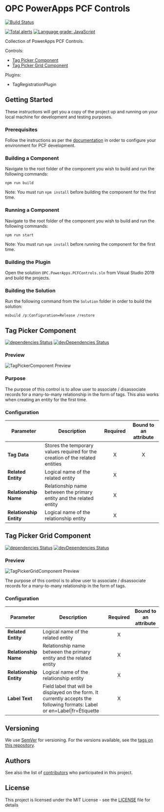# OPC PowerApps PCF Controls

[![Build Status](https://dev.azure.com/opc-cpvp/O365%20Cloud/_apis/build/status/PowerApps/OPC.PowerApps.PCFControls%20-%20CI?branchName=master)](https://dev.azure.com/opc-cpvp/O365%20Cloud/_build/latest?definitionId=51&branchName=master)

[![Total alerts](https://img.shields.io/lgtm/alerts/g/opc-cpvp/OPC.PowerApps.PCFControls.svg?logo=lgtm&logoWidth=18)](https://lgtm.com/projects/g/opc-cpvp/OPC.PowerApps.PCFControls/alerts/)
[![Language grade: JavaScript](https://img.shields.io/lgtm/grade/javascript/g/opc-cpvp/OPC.PowerApps.PCFControls.svg?logo=lgtm&logoWidth=18)](https://lgtm.com/projects/g/opc-cpvp/OPC.PowerApps.PCFControls/context:javascript)

Collection of PowerApps PCF Controls.

Controls:
- [Tag Picker Component](#tag-picker-component)
- [Tag Picker Grid Component](#tag-picker-grid-component)

Plugins:
- TagRegistrationPlugin

## Getting Started

These instructions will get you a copy of the project up and running on your local machine for development and testing purposes.

### Prerequisites

Follow the instructions as per the [documentation](https://docs.microsoft.com/en-us/powerapps/developer/component-framework/create-custom-controls-using-pcf) in order to configure your environment for PCF development.

### Building a Component

Navigate to the root folder of the component you wish to build and run the following commands:

```
npm run build
```

Note: You must run `npm install` before building the component for the first time.

### Running a Component

Navigate to the root folder of the component you wish to build and run the following commands:

```
npm run start
```

Note: You must run `npm install` before running the component for the first time.

### Building the Plugin

Open the solution `OPC.PowerApps.PCFControls.sln` from Visual Studio 2019 and build the projects.

### Building the Solution

Run the following command from the `Solution` folder in order to build the solution:

```
msbuild /p:Configuration=Release /restore
```

## Tag Picker Component

[![dependencies Status](https://david-dm.org/opc-cpvp/OPC.PowerApps.PCFControls/status.svg?path=src/Components/TagPickerComponent)](https://david-dm.org/opc-cpvp/OPC.PowerApps.PCFControls?path=src/Components/TagPickerComponent) [![devDependencies Status](https://david-dm.org/opc-cpvp/OPC.PowerApps.PCFControls/dev-status.svg?path=src/Components/TagPickerComponent)](https://david-dm.org/opc-cpvp/OPC.PowerApps.PCFControls?path=src/Components/TagPickerComponent&type=dev)

### Preview

![TagPickerComponent Preview](https://github.com/opc-cpvp/OPC.PowerApps.PCFControls/blob/master/img/tagpickercomponent.gif?raw=true)

### Purpose

The purpose of this control is to allow user to associate / disassociate records for a many-to-many relationship in the form of tags. This also works when creating an entity for the first time.

### Configuration

|Parameter|Description|Required|Bound to an attribute|
|---------|-----------|:----:|:---:|
|**Tag Data**|Stores the temporary values required for the creation of the related entities|X|X|
|**Related Entity**|Logical name of the related entity|X||
|**Relationship Name**|Relationship name between the primary entity and the related entity|X||
|**Relationship Entity**|Logical name of the relationship entity|X||

## Tag Picker Grid Component

[![dependencies Status](https://david-dm.org/opc-cpvp/OPC.PowerApps.PCFControls/status.svg?path=src/Components/TagPickerGridComponent)](https://david-dm.org/opc-cpvp/OPC.PowerApps.PCFControls?path=src/Components/TagPickerGridComponent) [![devDependencies Status](https://david-dm.org/opc-cpvp/OPC.PowerApps.PCFControls/dev-status.svg?path=src/Components/TagPickerGridComponent)](https://david-dm.org/opc-cpvp/OPC.PowerApps.PCFControls?path=src/Components/TagPickerGridComponent&type=dev)

### Preview

![TagPickerGridComponent Preview](https://github.com/opc-cpvp/OPC.PowerApps.PCFControls/blob/master/img/tagpickergridcomponent.gif?raw=true)

The purpose of this control is to allow user to associate / disassociate records for a many-to-many relationship in the form of tags.

### Configuration

|Parameter|Description|Required|Bound to an attribute|
|---------|-----------|:----:|:---:|
|**Related Entity**|Logical name of the related entity|X||
|**Relationship Name**|Relationship name between the primary entity and the related entity|X||
|**Relationship Entity**|Logical name of the relationship entity|X||
|**Label Text**|Field label that will be displayed on the form. It currently accepts the following formats: Label or en=Label\|fr=Étiquette|X||

## Versioning

We use [SemVer](http://semver.org/) for versioning. For the versions available, see the [tags on this repository](https://github.com/your/project/tags).

## Authors

See also the list of [contributors](https://github.com/opc-cpvp/OPC.PowerApps.PCFControls/contributors) who participated in this project.

## License

This project is licensed under the MIT License - see the [LICENSE](LICENSE) file for details
